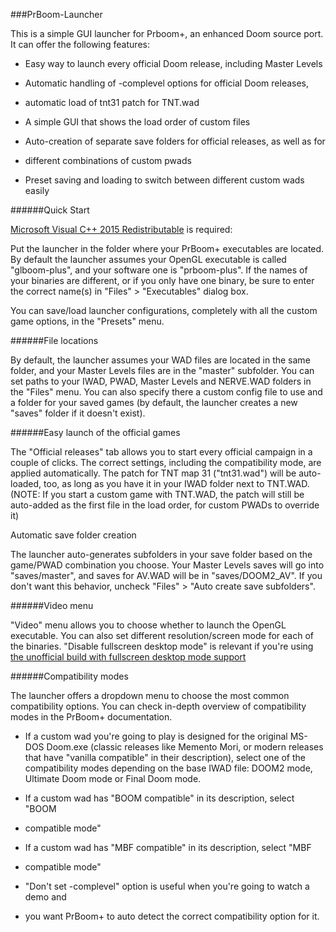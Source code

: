 ###PrBoom-Launcher

This is a simple GUI launcher for Prboom+, an enhanced Doom source port. It can
offer the following features:

- Easy way to launch every official Doom release, including Master Levels

- Automatic handling of -complevel options for official Doom releases,
- automatic load of tnt31 patch for TNT.wad

- A simple GUI that shows the load order of custom files

- Auto-creation of separate save folders for official releases, as well as for
- different combinations of custom pwads

- Preset saving and loading to switch between different custom wads easily

######Quick Start

[Microsoft Visual C++ 2015 Redistributable](https://www.microsoft.com/en-us/download/details.aspx?id=53587) is required:

Put the launcher in the folder where your PrBoom+ executables are located. By
default the launcher assumes your OpenGL executable is called "glboom-plus", and
your software one is "prboom-plus". If the names of your binaries are
different, or if you only have one binary, be sure to enter the correct name(s)
in "Files" > "Executables" dialog box.

You can save/load launcher configurations, completely with all the custom game
options, in the "Presets" menu.

######File locations

By default, the launcher assumes your WAD files are located in the same folder,
and your Master Levels files are in the "master" subfolder. You can set paths
to your IWAD, PWAD, Master Levels and NERVE.WAD folders in the "Files" menu. You
can also specify there a custom config file to use and a folder for your saved
games (by default, the launcher creates a new "saves" folder if  it doesn't
exist).

######Easy launch of the official games

The "Official releases" tab allows you to start every official campaign in  a
couple of clicks. The correct settings, including the compatibility mode, are
applied automatically. The patch for TNT map 31 ("tnt31.wad") will be
auto-loaded, too, as long as you have it in your IWAD folder next to TNT.WAD.
(NOTE: If you start a custom game with TNT.WAD, the patch will still be
auto-added as the first file in the load order, for custom PWADs to override it)

Automatic save folder creation

The launcher auto-generates subfolders in your save folder based on the
game/PWAD combination you choose. Your Master Levels saves will go into
"saves/master", and saves  for AV.WAD will be in "saves/DOOM2_AV". If you don't
want this behavior, uncheck  "Files" > "Auto create save subfolders".

######Video menu

"Video" menu allows you to choose whether to launch the OpenGL executable. You
can also set different resolution/screen mode for each of the binaries. "Disable
fullscreen desktop mode" is relevant if you're using [the unofficial build with
fullscreen desktop mode support](https://www.doomworld.com/forum/topic/31039-prboom-plus-ver-2514/?page=102&tab=comments#comment-1850772)

######Compatibility modes

The launcher offers a dropdown menu to choose the most common compatibility
options. You can check in-depth overview of compatibility modes in the PrBoom+
documentation.

- If a custom wad you're going to play is designed for the original MS-DOS
  Doom.exe (classic releases like Memento Mori, or modern releases that have
  "vanilla  compatible" in their description), select one of the compatibility
  modes depending  on the base IWAD file: DOOM2 mode, Ultimate Doom mode or
  Final Doom mode.

- If a custom wad has "BOOM compatible" in its description, select "BOOM
- compatible mode"

- If a custom wad has "MBF compatible" in its description, select "MBF
- compatible mode"

- "Don't set -complevel" option is useful when you're going to watch a demo and
- you want PrBoom+ to auto detect the correct compatibility option for it.
